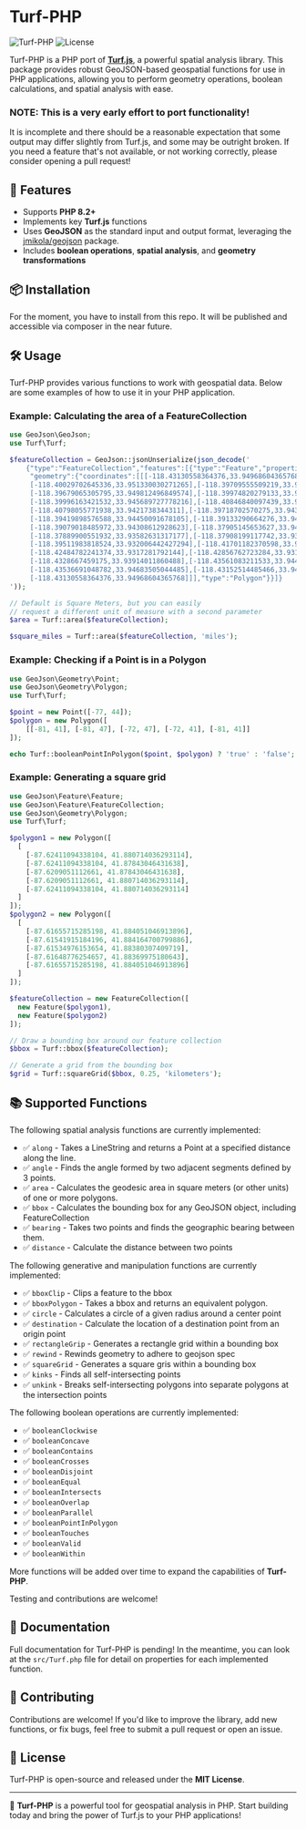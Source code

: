 # Turf-PHP

![Turf-PHP](https://img.shields.io/badge/PHP-8.2%2B-blue.svg)
![License](https://img.shields.io/github/license/willvincent/turf-php)

Turf-PHP is a PHP port of [**Turf.js**](https://turfjs.org), a powerful spatial analysis library.
This package provides robust GeoJSON-based geospatial functions for use in PHP applications, allowing you
to perform geometry operations, boolean calculations, and spatial analysis with ease.

### NOTE: This is a very early effort to port functionality!
It is incomplete and there should be a reasonable expectation that some output may differ slightly from
Turf.js, and some may be outright broken. If you need a feature that's not available, or not working
correctly, please consider opening a pull request!


## 🚀 Features

- Supports **PHP 8.2+**
- Implements key **Turf.js** functions
- Uses **GeoJSON** as the standard input and output format, leveraging the [jmikola/geojson](https://github.com/jmikola/geojson) package. 
- Includes **boolean operations**, **spatial analysis**, and **geometry transformations**

## 📦 Installation

For the moment, you have to install from this repo. It will be published and accessible via composer in the near future.

[//]: # ()
[//]: # (Install Turf-PHP using **Composer**:)

[//]: # ()
[//]: # (```sh)

[//]: # (composer require willvincent/turf-php)

[//]: # (```)

## 🛠 Usage

Turf-PHP provides various functions to work with geospatial data. Below are some examples of how to use it
in your PHP application.

### Example: Calculating the area of a FeatureCollection

```php
use GeoJson\GeoJson;
use Turf\Turf;

$featureCollection = GeoJson::jsonUnserialize(json_decode('
    {"type":"FeatureCollection","features":[{"type":"Feature","properties":{"name":"LAX"},
     "geometry":{"coordinates":[[[-118.43130558364376,33.94968604365768],[-118.4012727129631,33.952569329158464],
     [-118.40029702645336,33.951330030271265],[-118.39709555509219,33.95155765795056],
     [-118.39679065305795,33.949812496849574],[-118.39974820279133,33.948750207354195],
     [-118.39996163421532,33.945689727778216],[-118.40846840097439,33.94498150194964],
     [-118.40798055771938,33.9421738344311],[-118.39718702570275,33.9431350283305],
     [-118.39419898576588,33.94450091678105],[-118.39133290664276,33.944804444571744],
     [-118.39079018485972,33.94308612928623],[-118.37905145653627,33.94394613617513],
     [-118.37889900551932,33.93582631317177],[-118.37908199117742,33.93213293103197],
     [-118.39511983818524,33.932006442427294],[-118.41701182370598,33.93172817593698],
     [-118.42484782241374,33.9317281792144],[-118.42856762723284,33.93134871103278],
     [-118.4328667459175,33.93914011860488],[-118.43561083211533,33.94422979717065],
     [-118.43536691048782,33.94683505044485],[-118.43152514485466,33.94772031253221],
     [-118.43130558364376,33.94968604365768]]],"type":"Polygon"}}]}
'));

// Default is Square Meters, but you can easily
// request a different unit of measure with a second parameter
$area = Turf::area($featureCollection);

$square_miles = Turf::area($featureCollection, 'miles');
```

### Example: Checking if a Point is in a Polygon

```php
use GeoJson\Geometry\Point;
use GeoJson\Geometry\Polygon;
use Turf\Turf;

$point = new Point([-77, 44]);
$polygon = new Polygon([
    [[-81, 41], [-81, 47], [-72, 47], [-72, 41], [-81, 41]]
]);

echo Turf::booleanPointInPolygon($point, $polygon) ? 'true' : 'false'; // Output: true
```

### Example: Generating a square grid

```php
use GeoJson\Feature\Feature;
use GeoJson\Feature\FeatureCollection;
use GeoJson\Geometry\Polygon;
use Turf\Turf;

$polygon1 = new Polygon([
  [
    [-87.62411094338104, 41.880714036293114],
    [-87.62411094338104, 41.87843046431638],
    [-87.6209051112661, 41.87843046431638],
    [-87.6209051112661, 41.880714036293114],
    [-87.62411094338104, 41.880714036293114]
  ]
]);
$polygon2 = new Polygon([
  [
    [-87.61655715285198, 41.884051046913896],
    [-87.61541915184196, 41.884164700799886],
    [-87.61534976153654, 41.88380307409719],
    [-87.61648776254657, 41.88369975180643],
    [-87.61655715285198, 41.884051046913896]
  ]
]);

$featureCollection = new FeatureCollection([
  new Feature($polygon1),
  new Feature($polygon2)
]);

// Draw a bounding box around our feature collection
$bbox = Turf::bbox($featureCollection);

// Generate a grid from the bounding box
$grid = Turf::squareGrid($bbox, 0.25, 'kilometers');
```

## 📚 Supported Functions

The following spatial analysis functions are currently implemented:

- ✅ `along` - Takes a LineString and returns a Point at a specified distance along the line.
- ✅ `angle` - Finds the angle formed by two adjacent segments defined by 3 points.
- ✅ `area` - Calculates the geodesic area in square meters (or other units) of one or more polygons.
- ✅ `bbox` - Calculates the bounding box for any GeoJSON object, including FeatureCollection
- ✅ `bearing` - Takes two points and finds the geographic bearing between them.
- ✅ `distance` - Calculate the distance between two points

The following generative and manipulation functions are currently implemented:

- ✅ `bboxClip` - Clips a feature to the bbox
- ✅ `bboxPolygon` - Takes a bbox and returns an equivalent polygon.
- ✅ `circle` - Calculates a circle of a given radius around a center point
- ✅ `destination` - Calculate the location of a destination point from an origin point
- ✅ `rectangleGrip` - Generates a rectangle grid within a bounding box
- ✅ `rewind` - Rewinds geometry to adhere to geojson spec
- ✅ `squareGrid` - Generates a square gris within a bounding box
- ✅ `kinks` - Finds all self-intersecting points
- ✅ `unkink` - Breaks self-intersecting polygons into separate polygons at the intersection points

The following boolean operations are currently implemented:
- ✅ `booleanClockwise`
- ✅ `booleanConcave`
- ✅ `booleanContains`
- ✅ `booleanCrosses`
- ✅ `booleanDisjoint`
- ✅ `booleanEqual`
- ✅ `booleanIntersects`
- ✅ `booleanOverlap`
- ✅ `booleanParallel`
- ✅ `booleanPointInPolygon`
- ✅ `booleanTouches`
- ✅ `booleanValid`
- ✅ `booleanWithin`

More functions will be added over time to expand the capabilities of **Turf-PHP**.

Testing and contributions are welcome!

## 📖 Documentation

Full documentation for Turf-PHP is pending! In the meantime, you can look at the `src/Turf.php` file for detail on
properties for each implemented function.

## 🤝 Contributing

Contributions are welcome! If you'd like to improve the library, add new functions, or fix bugs, feel free to
submit a pull request or open an issue.

## 📄 License

Turf-PHP is open-source and released under the **MIT License**.

---

🚀 **Turf-PHP** is a powerful tool for geospatial analysis in PHP. Start building today and bring the power of
Turf.js to your PHP applications!

